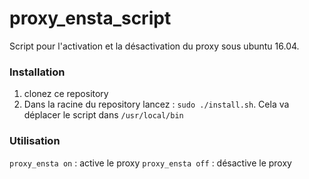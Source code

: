 # proxy_ensta_script
Script pour l'activation et la désactivation du proxy sous ubuntu 16.04.

### Installation

1. clonez ce repository
2. Dans la racine du repository lancez : `sudo ./install.sh`. Cela va déplacer le script dans `/usr/local/bin`

### Utilisation
`proxy_ensta on` : active le proxy
`proxy_ensta off` : désactive le proxy
